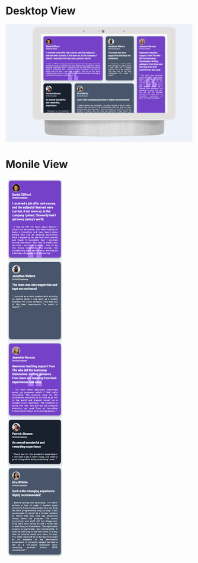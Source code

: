 # Desktop View
![Desktop Preview](https://github.com/Hashan099/HTML-CSS-Blog-Template-Page/blob/master/design/Deskop%20view.png)

# Monile View
![Mobile Preview](https://github.com/Hashan099/HTML-CSS-Blog-Template-Page/blob/master/design/mobile%20view.png)
